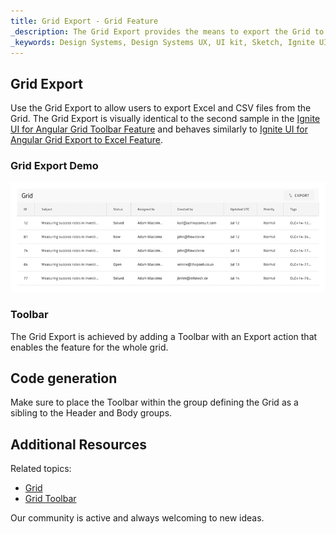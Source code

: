 ```yaml
---
title: Grid Export - Grid Feature
_description: The Grid Export provides the means to export the Grid to Excel or CSV.
_keywords: Design Systems, Design Systems UX, UI kit, Sketch, Ignite UI for Angular, Sketch to Angular, Sketch to Angular, Angular, Angular Design System, Export code from Sketch, Design Kits for Angular, Sketch HTML, Sketch to HTML, Sketch UI kits
---
```


## Grid Export

Use the Grid Export to allow users to export Excel and CSV files from the Grid. The Grid Export is visually identical to the second sample in the [Ignite UI for Angular Grid Toolbar Feature](https://www.infragistics.com/products/ignite-ui-angular/angular/components/grid/toolbar.html) and behaves similarly to [Ignite UI for Angular Grid Export to Excel Feature](https://www.infragistics.com/products/ignite-ui-angular/angular/components/grid/export_excel.html).

### Grid Export Demo

<img class="responsive-img" src="../images/grid_export_demo.png" srcset="../images/grid_export_demo@2x.png 2x" />

### Toolbar

The Grid Export is achieved by adding a Toolbar with an Export action that enables the feature for the whole grid.

## Code generation

Make sure to place the Toolbar within the group defining the Grid as a sibling to the Header and Body groups.

## Additional Resources

Related topics:

- [Grid](grid.md)
- [Grid Toolbar](grid-toolbar.md)
  <div class="divider--half"></div>

Our community is active and always welcoming to new ideas.
